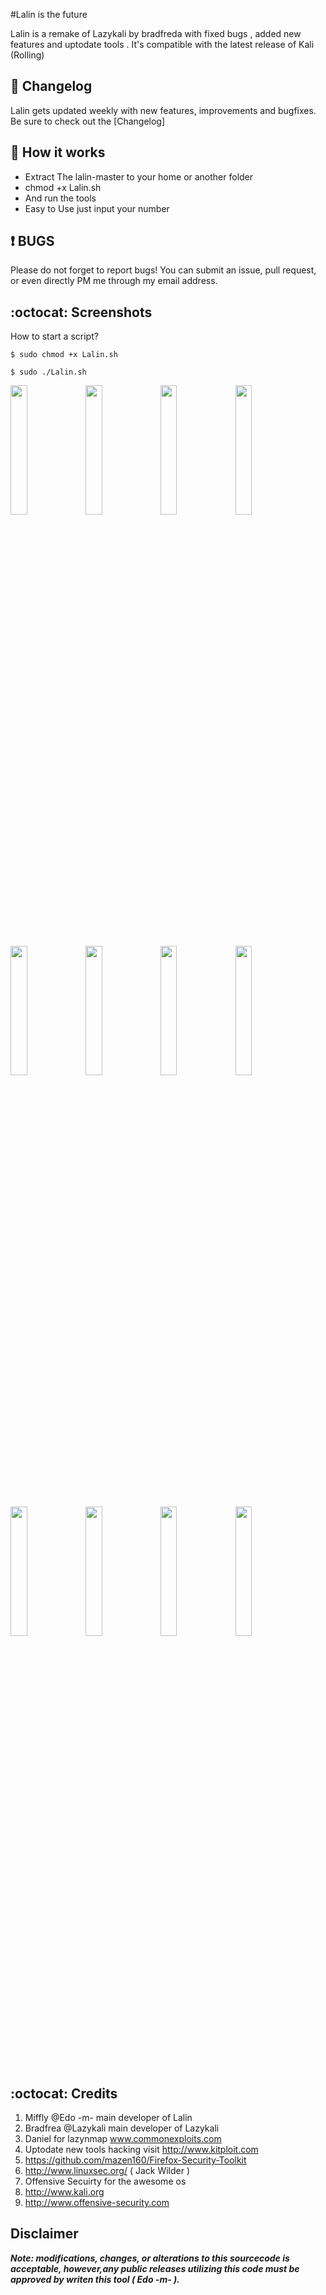 #Lalin is the future 

Lalin is a remake of Lazykali by bradfreda with fixed bugs , added  new features and uptodate tools . It's compatible with the latest release of Kali (Rolling)

## :scroll: Changelog
Lalin gets updated weekly with new features, improvements and bugfixes. 
Be sure to check out the [Changelog] 


## :book: How it works

* Extract The lalin-master to your home or another folder
* chmod +x Lalin.sh
* And run the tools 
* Easy to Use just input your number


##  :heavy_exclamation_mark: BUGS

Please do not forget to report bugs! You can submit an issue, pull request, or even directly PM me through my email address.

## :octocat: Screenshots ###
How to start a script?
```
$ sudo chmod +x Lalin.sh
```
```
$ sudo ./Lalin.sh
```



<img src="https://cloud.githubusercontent.com/assets/17976841/15968929/f11bfd0e-2f57-11e6-9ca8-be2371e56eb0.png" width="23%"></img> <img src="https://cloud.githubusercontent.com/assets/17976841/15969058/6a8603ec-2f58-11e6-8aa7-c875b0af8af4.png" width="23%"></img> <img src="https://cloud.githubusercontent.com/assets/17976841/15968941/0083b854-2f58-11e6-8d6c-655596ed15f3.png" width="23%"></img> <img src="https://cloud.githubusercontent.com/assets/17976841/15968942/0241516a-2f58-11e6-9140-c5d84c6d82ce.png" width="23%"></img> <img src="https://cloud.githubusercontent.com/assets/17976841/15968945/03f52fb8-2f58-11e6-84f9-f197699367ab.png" width="23%"></img> <img src="https://cloud.githubusercontent.com/assets/17976841/15968949/0596eb2c-2f58-11e6-90c9-32451d01f7b5.png" width="23%"></img> <img src="https://cloud.githubusercontent.com/assets/17976841/15968952/06b72d78-2f58-11e6-83aa-9e34e74b1e80.png" width="23%"></img> <img src="https://cloud.githubusercontent.com/assets/17976841/15968956/084725ee-2f58-11e6-9c86-b0bc36c994ff.png" width="23%"></img> <img src="https://cloud.githubusercontent.com/assets/17976841/15968959/0a7c8084-2f58-11e6-9deb-835281ea6a43.png" width="23%"></img> <img src="https://cloud.githubusercontent.com/assets/17976841/15968962/0c4f0846-2f58-11e6-9b6b-585ea67edb50.png" width="23%"></img> <img src="https://cloud.githubusercontent.com/assets/17976841/15968963/0d864030-2f58-11e6-9993-92dfbc67018d.png" width="23%"></img> <img src="https://cloud.githubusercontent.com/assets/17976841/15968966/0f1e974e-2f58-11e6-9af7-a3b151b835ee.png" width="23%"></img> 


## :octocat: Credits
1. Miffly @Edo -m-  main developer of Lalin   
2. Bradfrea @Lazykali main developer of Lazykali 
3. Daniel for lazynmap www.commonexploits.com
3. Uptodate new tools hacking visit http://www.kitploit.com
4. https://github.com/mazen160/Firefox-Security-Toolkit
4. http://www.linuxsec.org/ ( Jack Wilder )
4. Offensive Secuirty for the awesome os
5. http://www.kali.org
6. http://www.offensive-security.com

## Disclaimer

***Note: modifications, changes, or alterations to this sourcecode is acceptable, however,any public releases utilizing this code must be approved by writen this tool ( Edo -m- ).***
